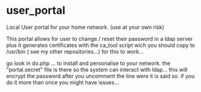 # user_portal
Local User portal for your home network. (use at your own risk)

This portal allows for user to change / reset their password in a ldap server 
plus it generates certificates with the ca_tool script wich you should copy to /usr/bin ( see my other repositories...) for this to work... 


go look in do.php ... to install and personalise to your network. the "portal.secret" file is there so the system can interact with ldap...
this will encrypt the password after you uncomment the line were it is said so. if you do it more than once you might have issues... 




